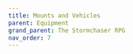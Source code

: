 ```yaml
---
title: Mounts and Vehicles
parent: Equipment
grand_parent: The Stormchaser RPG
nav_order: 7
---
```

